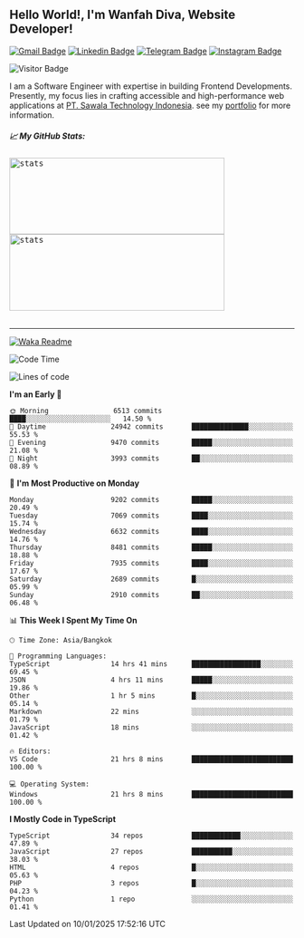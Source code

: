## Hello World!, I'm Wanfah Diva, Website Developer!

[![Gmail Badge](https://img.shields.io/badge/-Gmail-white?style=plastic&logo=Gmail&link=mailto:aditputrafirmansyah@gmail.com)](mailto:wanfahdivaa@gmail.com)
[![Linkedin Badge](https://img.shields.io/badge/-LinkedIn-blue?style=plastic&logo=Linkedin&link=https://www.linkedin.com/in/aditputrafirmansyah/)](https://www.linkedin.com/in/wanfahdiva/)
[![Telegram Badge](https://img.shields.io/badge/-Telegram-blue?style=plastic&logo=telegram&link=https://t.me/Adithya_13)](https://t.me/wanfahdiva)
[![Instagram Badge](https://img.shields.io/badge/-Instagram-white?style=plastic&logo=instagram&link=https://www.instagram.com/adithya_firmansyahputra/)](https://www.instagram.com/wnfhdva/)

![Visitor Badge](https://visitor-badge.laobi.icu/badge?page_id=wanfahdiva.wanfahdiva)

<p>
I am a Software Engineer with expertise in building Frontend Developments.
Presently, my focus lies in crafting accessible and high-performance web applications at  <a href="https://sawala/tech" target="_blank">PT. Sawala Technology Indonesia</a>. see my <a href="http://wanfahdiva-com.vercel.app/" target="_blank">portfolio</a> for more information.
</p>

<h5 align="left">
  
📈 **My GitHub Stats:**

</h5>

<div align="left">
<kbd>
    <img height="135em" width="380em" alt="stats" src="https://github-readme-streak-stats.herokuapp.com?user=wanfahdiva&theme=tokyonight_duo&hide_border=true&dates=27DDC9" />
</kbd>
<kbd>
    <img height="135em" width="380em" alt="stats" src="https://github-readme-activity-graph.vercel.app/graph?username=wanfahdiva&theme=react&hide_title=true"></kbd>
</div>

<br />

---

[![Waka Readme](https://github.com/wanfahdiva/wanfahdiva/actions/workflows/waka.yml/badge.svg)](https://github.com/wanfahdiva/wanfahdiva/actions/workflows/waka.yml)

<!--START_SECTION:waka-->
![Code Time](http://img.shields.io/badge/Code%20Time-1%2C596%20hrs%207%20mins-blue)

![Lines of code](https://img.shields.io/badge/From%20Hello%20World%20I%27ve%20Written-22.0%20million%20lines%20of%20code-blue)

**I'm an Early 🐤** 

```text
🌞 Morning                6513 commits        ████░░░░░░░░░░░░░░░░░░░░░   14.50 % 
🌆 Daytime                24942 commits       ██████████████░░░░░░░░░░░   55.53 % 
🌃 Evening                9470 commits        █████░░░░░░░░░░░░░░░░░░░░   21.08 % 
🌙 Night                  3993 commits        ██░░░░░░░░░░░░░░░░░░░░░░░   08.89 % 
```
📅 **I'm Most Productive on Monday** 

```text
Monday                   9202 commits        █████░░░░░░░░░░░░░░░░░░░░   20.49 % 
Tuesday                  7069 commits        ████░░░░░░░░░░░░░░░░░░░░░   15.74 % 
Wednesday                6632 commits        ████░░░░░░░░░░░░░░░░░░░░░   14.76 % 
Thursday                 8481 commits        █████░░░░░░░░░░░░░░░░░░░░   18.88 % 
Friday                   7935 commits        ████░░░░░░░░░░░░░░░░░░░░░   17.67 % 
Saturday                 2689 commits        █░░░░░░░░░░░░░░░░░░░░░░░░   05.99 % 
Sunday                   2910 commits        ██░░░░░░░░░░░░░░░░░░░░░░░   06.48 % 
```


📊 **This Week I Spent My Time On** 

```text
🕑︎ Time Zone: Asia/Bangkok

💬 Programming Languages: 
TypeScript               14 hrs 41 mins      █████████████████░░░░░░░░   69.45 % 
JSON                     4 hrs 11 mins       █████░░░░░░░░░░░░░░░░░░░░   19.86 % 
Other                    1 hr 5 mins         █░░░░░░░░░░░░░░░░░░░░░░░░   05.14 % 
Markdown                 22 mins             ░░░░░░░░░░░░░░░░░░░░░░░░░   01.79 % 
JavaScript               18 mins             ░░░░░░░░░░░░░░░░░░░░░░░░░   01.42 % 

🔥 Editors: 
VS Code                  21 hrs 8 mins       █████████████████████████   100.00 % 

💻 Operating System: 
Windows                  21 hrs 8 mins       █████████████████████████   100.00 % 
```

**I Mostly Code in TypeScript** 

```text
TypeScript               34 repos            ████████████░░░░░░░░░░░░░   47.89 % 
JavaScript               27 repos            ██████████░░░░░░░░░░░░░░░   38.03 % 
HTML                     4 repos             █░░░░░░░░░░░░░░░░░░░░░░░░   05.63 % 
PHP                      3 repos             █░░░░░░░░░░░░░░░░░░░░░░░░   04.23 % 
Python                   1 repo              ░░░░░░░░░░░░░░░░░░░░░░░░░   01.41 % 
```




 Last Updated on 10/01/2025 17:52:16 UTC
<!--END_SECTION:waka-->
